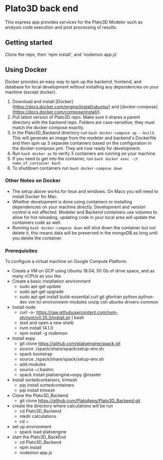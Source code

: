 # Plato3D back end

This express app provides services for the Plato3D Modeler such as analysis code execution and post processing of results.

## Getting started

Clone the repo, then 'npm install', and 'nodemon app.js'

## Using Docker

Docker provides an easy way to spin up the backend, frontend, and database for local development
without installing any dependencies on your machine (except docker).

1. Download and install [Docker] (https://docs.docker.com/engine/install/ubuntu/) and [docker-compose] (https://docs.docker.com/compose/install/).
2. Pull latest version of Plato3D repo. Make sure it shares a parent directory with the backend repo. Folders are case-sensitive, they must match the docker compose exactly.
3. In the Plato3D_Backend directory run ```bash docker-compose up --build```. This will generate an
image from the modeler and backend's Dockerfile and then spin up 3 separate containers based on 
the configuration in the docker-compose.yml. They are now ready for development.
4. Run ```bash docker ps``` to verify 3 containers are running on your machine.
5. If you need to get into the container, run ```bash docker exec -it name_of_container bash```
6. To shutdown containers run ```bash docker-compose down```

### Other Notes on Docker
* The setup above works for linux and windows. On Macs you will need to install Docker for Mac.
* Whether development is done using containers or installing dependencies on your machine directly.
Development and version control is not affected. Modeler and Backend containers use volumes to allow
for hot reloading, updating code in your local area will update the containers code as well.
* Running ```bash docker-compose down``` will shut down the container but not delete it, this means data will be preserved in the mongoDB as long until you delete the container.

### Prerequisites

To configure a virtual machine on Google Compute Platform:

* Create a VM on GCP using Ubuntu 18.04, 50 Gb of drive space, and as many vCPUs as you like.
* Create a basic installation environment
  * sudo apt-get update
  * sudo apt-get upgrade
  * sudo apt-get install build-essential curl git gfortran python python-dev vim tcl environment-modules unzip csh ubuntu-drivers-common
* Install node
  * curl -o- https://raw.githubusercontent.com/nvm-sh/nvm/v0.35.3/install.sh | bash
  * (exit and open a new shell)
  * nvm install 14.1.0
  * npm install -g nodemon
* Install expy
  * git clone https://github.com/platoengine/spack.git
  * source ./spack/share/spack/setup-env.sh
  * spack bootstrap
  * source ./spack/share/spack/setup-env.sh
  * add.modules
  * source ~/.bashrc
  * spack install platoengine+expy @master
* Install sortedcontainers, trimesh
  * pip install sortedcontainers
  * pip install trimesh
* Clone the Plato3D_Backend
  * git clone https://github.com/PlatoApps/Plato3D_Backend.git
* create the directory where calculations will be run
  * cd Plato3D_Backend
  * mkdir calculations
  * cd ~
* set up environment
  * spack load platoengine
* start the Plato3D_BackEnd
  * cd Plato3D_Backend
  * npm install
  * nodemon app.js
